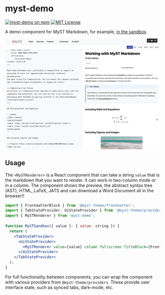 # myst-demo

[![myst-demo on npm](https://img.shields.io/npm/v/myst-demo.svg)](https://www.npmjs.com/package/myst-demo)
[![MIT License](https://img.shields.io/badge/license-MIT-blue.svg)](https://github.com/curvenote/curvenote/blob/main/LICENSE)

A demo component for MyST Markdown, for example, [in the sandbox](https://myst.tools/sandbox).

[![](/images/myst-demo.png)](https://myst.tools/sandbox)

## Usage

The `<MySTRenderer>` is a React component that can take a string `value` that is the markdown that you want to render. It can work in two-column mode or in a column. The component shows the preview, the abstract syntax tree (AST), HTML, LaTeX, JATS and can download a Word Document all in the browser!!

```jsx
import { FrontmatterBlock } from '@myst-theme/frontmatter';
import { TabStateProvider, UiStateProvider } from '@myst-theme/providers';
import { MySTRenderer } from 'myst-demo';

function MySTSandbox({ value }: { value: string }) {
  return (
    <TabStateProvider>
      <UiStateProvider>
        <MySTRenderer value={value} column fullscreen TitleBlock={FrontmatterBlock} />
      </UiStateProvider>
    </TabStateProvider>
  );
}
```

For full functionality between components, you can wrap the component with various providers from `@myst-theme/providers`. These provide user interface state, such as synced tabs, dark-mode, etc.
